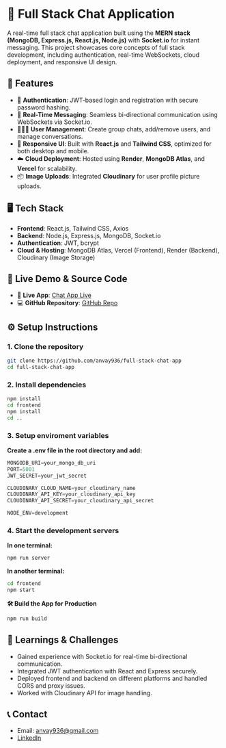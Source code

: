 # 💬 Full Stack Chat Application

A real-time full stack chat application built using the **MERN stack (MongoDB, Express.js, React.js, Node.js)** with **Socket.io** for instant messaging. This project showcases core concepts of full stack development, including authentication, real-time WebSockets, cloud deployment, and responsive UI design.

## 🚀 Features

- 🔐 **Authentication**: JWT-based login and registration with secure password hashing.
- 💬 **Real-Time Messaging**: Seamless bi-directional communication using WebSockets via Socket.io.
- 🧑‍🤝‍🧑 **User Management**: Create group chats, add/remove users, and manage conversations.
- 📱 **Responsive UI**: Built with **React.js** and **Tailwind CSS**, optimized for both desktop and mobile.
- ☁️ **Cloud Deployment**: Hosted using **Render**, **MongoDB Atlas**, and **Vercel** for scalability.
- 📦 **Image Uploads**: Integrated **Cloudinary** for user profile picture uploads.

## 🖥️ Tech Stack

- **Frontend**: React.js, Tailwind CSS, Axios
- **Backend**: Node.js, Express.js, MongoDB, Socket.io
- **Authentication**: JWT, bcrypt
- **Cloud & Hosting**: MongoDB Atlas, Vercel (Frontend), Render (Backend), Cloudinary (Image Storage)

## 🔗 Live Demo & Source Code

- 🔗 **Live App**: [Chat App Live](https://full-stack-chat-app-8ps2.onrender.com)
- 💻 **GitHub Repository**: [GitHub Repo](https://github.com/anvay936/full-stack-chat-app)

## ⚙️ Setup Instructions

### 1. Clone the repository
```bash
git clone https://github.com/anvay936/full-stack-chat-app
cd full-stack-chat-app
```

### 2. Install dependencies
```bash
npm install
cd frontend
npm install
cd ..
```
### 3. Setup enviroment variables

**Create a .env file in the root directory and add:**
```js
MONGODB_URI=your_mongo_db_uri
PORT=5001
JWT_SECRET=your_jwt_secret

CLOUDINARY_CLOUD_NAME=your_cloudinary_name
CLOUDINARY_API_KEY=your_cloudinary_api_key
CLOUDINARY_API_SECRET=your_cloudinary_api_secret

NODE_ENV=development
```
### 4. Start the development servers

**In one terminal:**
```bash
npm run server
```
**In another terminal:**
```bash
cd frontend
npm start
```

**🛠️ Build the App for Production**
```bash
npm run build
```

## 🧠 Learnings & Challenges

- Gained experience with Socket.io for real-time bi-directional communication.
- Integrated JWT authentication with React and Express securely.
- Deployed frontend and backend on different platforms and handled CORS and proxy issues.
- Worked with Cloudinary API for image handling.

## 📞 Contact

- Email: anvay936@gmail.com
- [LinkedIn](https://www.linkedin.com/in/anvay-sawai-ab14771b0/)

